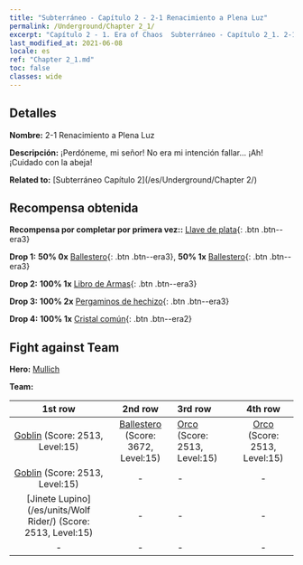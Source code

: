 ```yaml
---
title: "Subterráneo - Capítulo 2 - 2-1 Renacimiento a Plena Luz"
permalink: /Underground/Chapter 2_1/
excerpt: "Capítulo 2 - 1. Era of Chaos  Subterráneo - Capítulo 2_1. 2-1 Renacimiento a Plena Luz"
last_modified_at: 2021-06-08
locale: es
ref: "Chapter 2_1.md"
toc: false
classes: wide
---
```


## Detalles

 **Nombre:** 2-1 Renacimiento a Plena Luz

 **Descripción:** ¡Perdóneme, mi señor! No era mi intención fallar... ¡Ah! ¡Cuidado con la abeja!

 **Related to:** [Subterráneo Capítulo 2](/es/Underground/Chapter 2/)

## Recompensa obtenida

 **Recompensa por completar por primera vez::** [Llave de plata](/ItemsES/con_693/){: .btn .btn--era3}

 **Drop 1:** **50% 0x** [Ballestero](/ItemsES/unt_191/){: .btn .btn--era3}, **50% 1x** [Ballestero](/ItemsES/unt_191/){: .btn .btn--era3}

 **Drop 2:** **100% 1x** [Libro de Armas](/ItemsES/mat_18/){: .btn .btn--era3}

 **Drop 3:** **100% 2x** [Pergaminos de hechizo](/ItemsES/con_694/){: .btn .btn--era3}

 **Drop 4:** **100% 1x** [Cristal común](/ItemsES/mat_11/){: .btn .btn--era2}


## Fight against Team
 **Hero:** [Mullich](/es/heroes/Mullich/)

 **Team:**


  | 1st row | 2nd row | 3rd row | 4th row |
  |:----:|:----:|:----|:----:|
  | [Goblin](/es/units/Goblin/) (Score: 2513, Level:15)  | [Ballestero](/es/units/Marksman/) (Score: 3672, Level:15)  | [Orco](/es/units/Orc/) (Score: 2513, Level:15)  | [Orco](/es/units/Orc/) (Score: 2513, Level:15)  |
  | [Goblin](/es/units/Goblin/) (Score: 2513, Level:15)  | - | - | - |
  | [Jinete Lupino](/es/units/Wolf Rider/) (Score: 2513, Level:15)  | - | - | - |
  | - | - | - | - |


